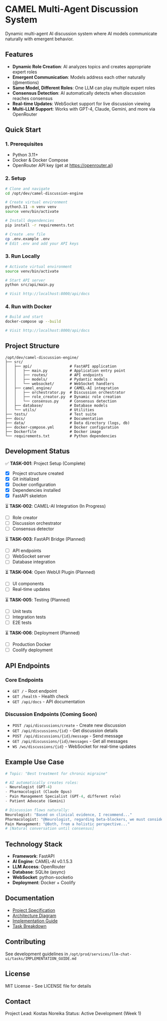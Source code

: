 # CAMEL Multi-Agent Discussion System

Dynamic multi-agent AI discussion system where AI models communicate naturally with emergent behavior.

## Features

- **Dynamic Role Creation**: AI analyzes topics and creates appropriate expert roles
- **Emergent Communication**: Models address each other naturally (@mentions)
- **Same Model, Different Roles**: One LLM can play multiple expert roles
- **Consensus Detection**: AI automatically detects when discussion reaches consensus
- **Real-time Updates**: WebSocket support for live discussion viewing
- **Multi-LLM Support**: Works with GPT-4, Claude, Gemini, and more via OpenRouter

## Quick Start

### 1. Prerequisites

- Python 3.11+
- Docker & Docker Compose
- OpenRouter API key (get at https://openrouter.ai)

### 2. Setup

```bash
# Clone and navigate
cd /opt/dev/camel-discussion-engine

# Create virtual environment
python3.11 -m venv venv
source venv/bin/activate

# Install dependencies
pip install -r requirements.txt

# Create .env file
cp .env.example .env
# Edit .env and add your API keys
```

### 3. Run Locally

```bash
# Activate virtual environment
source venv/bin/activate

# Start API server
python src/api/main.py

# Visit http://localhost:8000/api/docs
```

### 4. Run with Docker

```bash
# Build and start
docker-compose up --build

# Visit http://localhost:8000/api/docs
```

## Project Structure

```
/opt/dev/camel-discussion-engine/
├── src/
│   ├── api/                 # FastAPI application
│   │   ├── main.py          # Application entry point
│   │   ├── routes/          # API endpoints
│   │   ├── models/          # Pydantic models
│   │   └── websocket/       # WebSocket handlers
│   ├── camel_engine/        # CAMEL-AI integration
│   │   ├── orchestrator.py  # Discussion orchestrator
│   │   ├── role_creator.py  # Dynamic role creation
│   │   └── consensus.py     # Consensus detection
│   ├── database/            # Database models
│   └── utils/               # Utilities
├── tests/                   # Test suite
├── docs/                    # Documentation
├── data/                    # Data directory (logs, db)
├── docker-compose.yml       # Docker configuration
├── Dockerfile               # Docker image
└── requirements.txt         # Python dependencies
```

## Development Status

✅ **TASK-001**: Project Setup (Complete)
- [x] Project structure created
- [x] Git initialized
- [x] Docker configuration
- [x] Dependencies installed
- [x] FastAPI skeleton

⏳ **TASK-002**: CAMEL-AI Integration (In Progress)
- [ ] Role creator
- [ ] Discussion orchestrator
- [ ] Consensus detector

⏳ **TASK-003**: FastAPI Bridge (Planned)
- [ ] API endpoints
- [ ] WebSocket server
- [ ] Database integration

⏳ **TASK-004**: Open WebUI Plugin (Planned)
- [ ] UI components
- [ ] Real-time updates

⏳ **TASK-005**: Testing (Planned)
- [ ] Unit tests
- [ ] Integration tests
- [ ] E2E tests

⏳ **TASK-006**: Deployment (Planned)
- [ ] Production Docker
- [ ] Coolify deployment

## API Endpoints

### Core Endpoints

- `GET /` - Root endpoint
- `GET /health` - Health check
- `GET /api/docs` - API documentation

### Discussion Endpoints (Coming Soon)

- `POST /api/discussions/create` - Create new discussion
- `GET /api/discussions/{id}` - Get discussion details
- `POST /api/discussions/{id}/message` - Send message
- `GET /api/discussions/{id}/messages` - Get all messages
- `WS /ws/discussions/{id}` - WebSocket for real-time updates

## Example Use Case

```python
# Topic: "Best treatment for chronic migraine"

# AI automatically creates roles:
- Neurologist (GPT-4)
- Pharmacologist (Claude Opus)
- Pain Management Specialist (GPT-4, different role)
- Patient Advocate (Gemini)

# Discussion flows naturally:
Neurologist: "Based on clinical evidence, I recommend..."
Pharmacologist: "@Neurologist, regarding beta-blockers, we must consider..."
Pain Management: "@Both, from a holistic perspective..."
# [Natural conversation until consensus]
```

## Technology Stack

- **Framework**: FastAPI
- **AI Engine**: CAMEL-AI v0.1.5.3
- **LLM Access**: OpenRouter
- **Database**: SQLite (async)
- **WebSocket**: python-socketio
- **Deployment**: Docker + Coolify

## Documentation

- [Project Specification](/opt/prod/services/llm-chat-ui/tasks/PROJECT_SPECIFICATION.md)
- [Architecture Diagram](/opt/prod/services/llm-chat-ui/tasks/ARCHITECTURE_DIAGRAM.md)
- [Implementation Guide](/opt/prod/services/llm-chat-ui/tasks/IMPLEMENTATION_GUIDE.md)
- [Task Breakdown](/opt/prod/services/llm-chat-ui/tasks/README.md)

## Contributing

See development guidelines in `/opt/prod/services/llm-chat-ui/tasks/IMPLEMENTATION_GUIDE.md`

## License

MIT License - See LICENSE file for details

## Contact

Project Lead: Kostas Noreika
Status: Active Development (Week 1)
